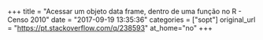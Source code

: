 +++
title = "Acessar um objeto data frame, dentro de uma função no R - Censo 2010"
date = "2017-09-19 13:35:36"
categories = ["sopt"]
original_url = "https://pt.stackoverflow.com/q/238593"
at_home="no"
+++

